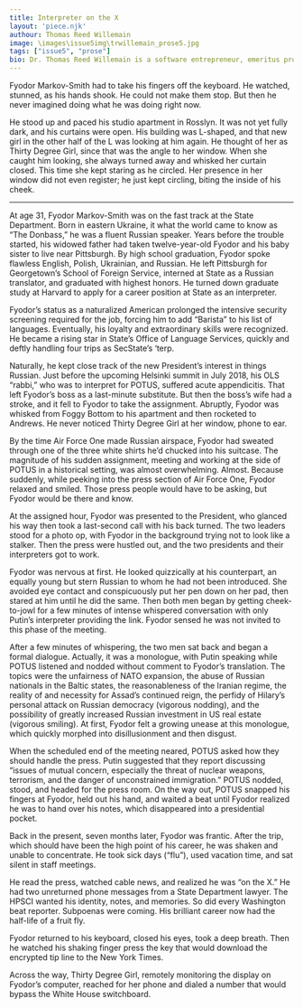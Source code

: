 ```yaml
---
title: Interpreter on the X
layout: 'piece.njk'
authour: Thomas Reed Willemain
image: \images\issue5img\trwillemain_prose5.jpg
tags: ["issue5", "prose"]
bio: Dr. Thomas Reed Willemain is a software entrepreneur, emeritus professor of statistics, and former intelligence officer. He holds degrees from Princeton University and Massachusetts Institute of Technology. His flash fiction has been published in <i>Burningword Literary Journal, Hobart</i>, and <i>Detritus Online</i>.
---
```

Fyodor Markov-Smith had to take his fingers off the keyboard. He watched, stunned, as his hands shook. He could not make them stop. But then he never imagined doing what he was doing right now.

He stood up and paced his studio apartment in Rosslyn. It was not yet fully dark, and his curtains were open. His building was L-shaped, and that new girl in the other half of the L was looking at him again. He thought of her as Thirty Degree Girl, since that was the angle to her window. When she caught him looking, she always turned away and whisked her curtain closed. This time she kept staring as he circled. Her presence in her window did not even register; he just kept circling, biting the inside of his cheek.

***

At age 31, Fyodor Markov-Smith was on the fast track at the State Department. Born in eastern Ukraine, it what the world came to know as “The Donbass,” he was a fluent Russian speaker. Years before the trouble started, his widowed father had taken twelve-year-old Fyodor and his baby sister to live near Pittsburgh. By high school graduation, Fyodor spoke flawless English, Polish, Ukrainian, and Russian. He left Pittsburgh for Georgetown’s School of Foreign Service, interned at State as a Russian translator, and graduated with highest honors. He turned down graduate study at Harvard to apply for a career position at State as an interpreter.

Fyodor’s status as a naturalized American prolonged the intensive security screening required for the job, forcing him to add “Barista” to his list of languages. Eventually, his loyalty and extraordinary skills were recognized. He became a rising star in State’s Office of Language Services, quickly and deftly handling four trips as SecState’s ‘terp.

Naturally, he kept close track of the new President’s interest in things Russian. Just before the upcoming Helsinki summit in July 2018, his OLS “rabbi,” who was to interpret for POTUS, suffered acute appendicitis. That left Fyodor’s boss as a last-minute substitute. But then the boss’s wife had a stroke, and it fell to Fyodor to take the assignment. Abruptly, Fyodor was whisked from Foggy Bottom to his apartment and then rocketed to Andrews. He never noticed Thirty Degree Girl at her window, phone to ear.

By the time Air Force One made Russian airspace, Fyodor had sweated through one of the three white shirts he’d chucked into his suitcase. The magnitude of his sudden assignment, meeting and working at the side of POTUS in a historical setting, was almost overwhelming. Almost. Because suddenly, while peeking into the press section of Air Force One, Fyodor relaxed and smiled. Those press people would have to be asking, but Fyodor would be there and know.

At the assigned hour, Fyodor was presented to the President, who glanced his way then took a last-second call with his back turned. The two leaders stood for a photo op, with Fyodor in the background trying not to look like a stalker. Then the press were hustled out, and the two presidents and their interpreters got to work.

Fyodor was nervous at first. He looked quizzically at his counterpart, an equally young but stern Russian to whom he had not been introduced. She avoided eye contact and conspicuously put her pen down on her pad, then stared at him until he did the same. Then both men began by getting cheek-to-jowl for a few minutes of intense whispered conversation with only Putin’s interpreter providing the link. Fyodor sensed he was not invited to this phase of the meeting.

After a few minutes of whispering, the two men sat back and began a formal dialogue. Actually, it was a monologue, with Putin speaking while POTUS listened and nodded without comment to Fyodor’s translation. The topics were the unfairness of NATO expansion, the abuse of Russian nationals in the Baltic states, the reasonableness of the Iranian regime, the reality of and necessity for Assad’s continued reign, the perfidy of Hilary’s personal attack on Russian democracy (vigorous nodding), and the possibility of greatly increased Russian investment in US real estate (vigorous smiling). At first, Fyodor felt a growing unease at this monologue, which quickly morphed into disillusionment and then disgust.

When the scheduled end of the meeting neared, POTUS asked how they should handle the press. Putin suggested that they report discussing “issues of mutual concern, especially the threat of nuclear weapons, terrorism, and the danger of unconstrained immigration.” POTUS nodded, stood, and headed for the press room. On the way out, POTUS snapped his fingers at Fyodor, held out his hand, and waited a beat until Fyodor realized he was to hand over his notes, which disappeared into a presidential pocket.

Back in the present, seven months later, Fyodor was frantic. After the trip, which should have been the high point of his career, he was shaken and unable to concentrate. He took sick days (“flu”), used vacation time, and sat silent in staff meetings.

He read the press, watched cable news, and realized he was “on the X.” He had two unreturned phone messages from a State Department lawyer. The HPSCI wanted his identity, notes, and memories. So did every Washington beat reporter. Subpoenas were coming. His brilliant career now had the half-life of a fruit fly.

Fyodor returned to his keyboard, closed his eyes, took a deep breath. Then he watched his shaking finger press the key that would download the encrypted tip line to the New York Times.

Across the way, Thirty Degree Girl, remotely monitoring the display on Fyodor’s computer, reached for her phone and dialed a number that would bypass the White House switchboard.